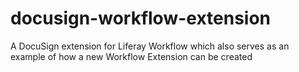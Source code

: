 # docusign-workflow-extension
A DocuSign extension for Liferay Workflow which also serves as an example of how a new Workflow Extension can be created
